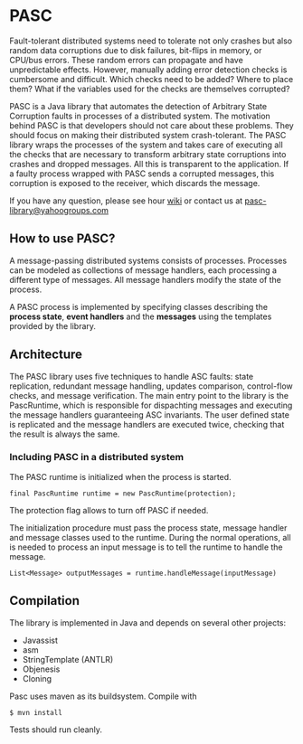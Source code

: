 PASC
====

Fault-tolerant distributed systems need to tolerate not only crashes but also random data corruptions due to disk failures, bit-flips in memory, or CPU/bus errors. These random errors can propagate and have unpredictable effects. However, manually adding error detection checks is cumbersome and difficult. Which checks need to be added? Where to place them? What if the variables used for the checks are themselves corrupted?

PASC is a Java library that automates the detection of Arbitrary State Corruption faults in processes of a distributed system. The motivation behind PASC is that developers should not care about these problems. They should focus on making their distributed system crash-tolerant. The PASC library wraps the processes of the system and takes care of executing all the checks that are necessary to transform arbitrary state corruptions into crashes and dropped messages. All this is transparent to the application. If a faulty process wrapped with PASC sends a corrupted messages, this corruption is exposed to the receiver, which discards the message. 

If you have any question, please see hour [wiki](https://github.com/yahoo/pasc/wiki) or contact us at pasc-library@yahoogroups.com

How to use PASC?
----------------

A message-passing distributed systems consists of processes. Processes can be modeled as collections of message handlers, each processing a different type of messages. All message handlers modify the state of the process.

A PASC process is implemented by specifying classes describing the **process state**, **event handlers** and the **messages** using the templates provided by the library.


Architecture
------------

The PASC library uses five techniques to handle ASC faults: state replication, redundant message handling, updates comparison, control-flow checks, and message verification. The main entry point to the library is the PascRuntime, which is responsible for dispachting messages and executing the message handlers guaranteeing ASC invariants. The user defined state is replicated and the message handlers are executed twice, checking that the result is always the same.

### Including PASC in a distributed system

The PASC runtime is initialized when the process is started. 

    final PascRuntime runtime = new PascRuntime(protection);

The protection flag allows to turn off PASC if needed.

The initialization procedure must pass the process state, message handler and message classes used to the runtime. During the normal operations, all is needed to process an input message is to tell the runtime to handle the message. 

    List<Message> outputMessages = runtime.handleMessage(inputMessage)

Compilation
-----------

The library is implemented in Java and depends on several other projects:
* Javassist
* asm
* StringTemplate (ANTLR)
* Objenesis
* Cloning

Pasc uses maven as its buildsystem. Compile with

    $ mvn install

Tests should run cleanly.
